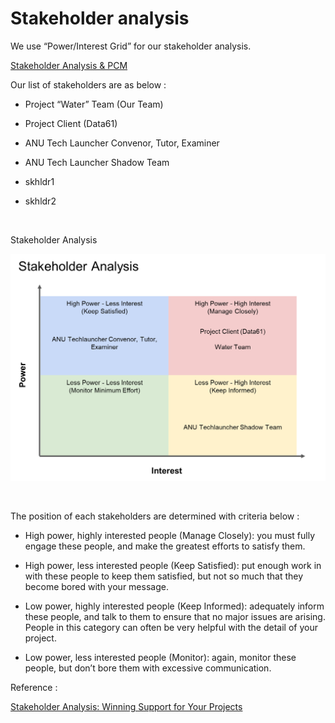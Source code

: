 # Stakeholder analysis

We use “Power/Interest Grid” for our stakeholder analysis.

[Stakeholder Analysis & PCM](https://docs.google.com/presentation/d/1QrBSOKwtKLQyDuUIHvucVx2_rtKALg0NtlmzADnuDc0/edit?usp=sharing) 

Our list of stakeholders are as below :

- Project “Water” Team (Our Team)

- Project Client (Data61)

- ANU Tech Launcher Convenor, Tutor, Examiner

- ANU Tech Launcher Shadow Team

- skhldr1

- skhldr2

</br>

Stakeholder Analysis

![StakeholderAnalysis](/assets/images/StakeholderAnalysis.png)

</br>

The position of each stakeholders are determined with criteria below :

- High power, highly interested people (Manage Closely): you must fully engage these people, and make the greatest efforts to satisfy them.

- High power, less interested people (Keep Satisfied): put enough work in with these people to keep them satisfied, but not so much that they become bored with your message.

- Low power, highly interested people (Keep Informed): adequately inform these people, and talk to them to ensure that no major issues are arising. People in this category can often be very helpful with the detail of your project.

- Low power, less interested people (Monitor): again, monitor these people, but don’t bore them with excessive communication.

Reference :

[Stakeholder Analysis: Winning Support for Your Projects](https://www.mindtools.com/pages/article/newPPM_07.htm)

